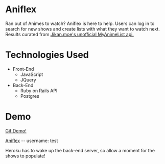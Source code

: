 # Aniflex
Ran out of Animes to watch? Aniflex is here to help. Users can log in to search for new shows and create lists with what they want to watch next. Results curated from [Jikan.moe's unofficial MyAnimeList api.](https://jikan.moe/)

# Technologies Used
* Front-End
  * JavaScript
  * JQuery
* Back-End
  * Ruby on Rails API
  * Postgres

# Demo
[Gif Demo!](https://drive.google.com/file/d/1nhiaZ7d--mTsczHkGwybzbhRnjAID3X3/view?usp=sharing)

[Aniflex](https://aniflex.herokuapp.com/) -- username: test

Heroku has to wake up the back-end server, so allow a moment for the shows to populate!
